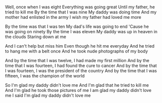 Well, once when I was eight
Everything was going great
Until my father, he tried to kill me
By the time that I was nine
My daddy was doing time
And my mother had enlisted in the army
I wish my father had loved me more

By the time was that I was ten
My dad's life was going to end
'Cause he was going on ninety
By the time I was eleven
My daddy was up in heaven in the clouds
Staring down at me

And I can't help but miss him
Even though he hit me everyday
And he tried to hang me with a belt once
And he took nude photographs of my body

And by the time that I was twelve, I had made my first million
And by the time that I was fourteen, I had found the cure to cancer
And by the time that I was fourteen, I was the president of the country
And by the time that I was fifteen, I was the champion of the world

So I'm glad my daddy didn't love me
And I'm glad that he tried to kill me
And I'm glad he took those pictures of me
I am glad my daddy didn't love me
I said I'm glad my daddy didn't love me


